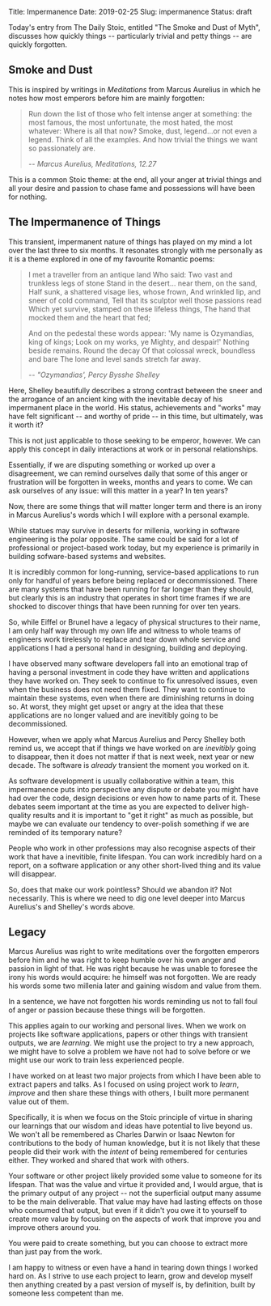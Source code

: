 Title: Impermanence
Date: 2019-02-25
Slug: impermanence
Status: draft

Today's entry from The Daily Stoic, entitled "The Smoke and
Dust of Myth", discusses how quickly things -- particularly trivial
and petty things -- are quickly forgotten.

## Smoke and Dust

This is inspired by writings in _Meditations_ from Marcus Aurelius in
which he notes how most emperors before him are mainly forgotten:


> Run down the list of those who felt intense anger at something: the most famous, the most unfortunate, the most hated, the most whatever: Where is all that now? Smoke, dust, legend...or not even a legend. Think of all the examples. And how trivial the things we want so passionately are.
>
> -- <cite>Marcus Aurelius, Meditations, 12.27</cite>

This is a common Stoic theme: at the end, all your anger at trivial
things and all your desire and passion to chase fame and possessions
will have been for nothing.

## The Impermanence of Things

This transient, impermanent nature of things has played on my mind a
lot over the last three to six months. It resonates strongly with me
personally as it is a theme explored in one of my favourite Romantic
poems:

> I met a traveller from an antique land
> Who said: Two vast and trunkless legs of stone
> Stand in the desert... near them, on the sand,
> Half sunk, a shattered visage lies, whose frown,
> And wrinkled lip, and sneer of cold command,
> Tell that its sculptor well those passions read
> Which yet survive, stamped on these lifeless things,
> The hand that mocked them and the heart that fed;
>
> And on the pedestal these words appear:
> 'My name is Ozymandias, king of kings;
> Look on my works, ye Mighty, and despair!'
> Nothing beside remains. Round the decay
> Of that colossal wreck, boundless and bare
> The lone and level sands stretch far away.
>
> -- <cite>"Ozymandias', Percy Bysshe Shelley</cite>

Here, Shelley beautifully describes a strong contrast between the
sneer and the arrogance of an ancient king with the inevitable decay
of his impermanent place in the world. His status, achievements and
"works" may have felt significant -- and worthy of pride -- in this
time, but ultimately, was it worth it?

This is not just applicable to those seeking to be emperor,
however. We can apply this concept in daily interactions at work or in
personal relationships.

Essentially, if we are disputing something or worked up over a
disagreement, we can remind ourselves daily that some of this anger or
frustration will be forgotten in weeks, months and years to come. We
can ask ourselves of any issue: will this matter in a year? In ten
years?

Now, there are some things that will matter longer term and there is
an irony in Marcus Aurelius's words which I will explore with a
personal example.

While statues may survive in deserts for millenia, working in software
engineering is the polar opposite. The same could be said for a lot of
professional or project-based work today, but my experience is
primarily in building sofware-based systems and websites.

It is incredibly common for long-running, service-based applications
to run only for handful of years before being replaced or
decommissioned. There are many systems that have been running for far
longer than they should, but clearly this is an industry that operates
in short time frames if we are shocked to discover things that have
been running for over ten years.

So, while Eiffel or Brunel have a legacy of physical structures to
their name, I am only half way through my own life and witness to
whole teams of engineers work tirelessly to replace and tear down
whole service and applications I had a personal hand in designing,
building and deploying.

I have observed many software developers fall into an emotional trap
of having a personal investment in code they have written and
applications they have worked on. They seek to continue to fix
unresolved issues, even when the business does not need them
fixed. They want to continue to maintain these systems, even when
there are diminishing returns in doing so. At worst, they might get
upset or angry at the idea that these applications are no longer
valued and are inevitibly going to be decommissioned.

However, when we apply what Marcus Aurelius and Percy Shelley both
remind us, we accept that if things we have worked on are
_inevitibly_ going to disappear, then it does not matter if that is
next week, next year or new decade. The software is _already_
transient the moment you worked on it.

As software development is usually collaborative within a team, this
impermanence puts into perspective any dispute or debate you might
have had over the code, design decisions or even how to name parts of
it. These debates seem important at the time as you are expected to
deliver high-quality results and it is important to "get it right" as
much as possible, but maybe we can evaluate our tendency to
over-polish something if we are reminded of its temporary nature?

People who work in other professions may also recognise aspects of
their work that have a inevitible, finite lifespan. You can work
incredibly hard on a report, on a software application or any other
short-lived thing and its value will disappear.

So, does that make our work pointless? Should we abandon it? Not
necessarily. This is where we need to dig one level deeper into Marcus
Aurelius's and Shelley's words above.

## Legacy

Marcus Aurelius was right to write meditations over the forgotten
emperors before him and he was right to keep humble over his own anger
and passion in light of that. He was right because he was unable to
foresee the irony his words would acquire: he himself was not
forgotten. We are ready his words some two millenia later and gaining
wisdom and value from them.

In a sentence, we have not forgotten his words reminding us not to
fall foul of anger or passion because these things will be forgotten.

This applies again to our working and personal lives. When we work on
projects like software applications, papers or other things with
transient outputs, we are _learning_. We might use the project to try
a new approach, we might have to solve a problem we have not had to
solve before or we might use our work to train less experienced
people.

I have worked on at least two major projects from which I have been
able to extract papers and talks. As I focused on using project work
to _learn_, _improve_ and then share these things with others, I built
more permanent value out of them.

Specifically, it is when we focus on the Stoic principle of virtue in
sharing our learnings that our wisdom and ideas have potential to live
beyond us. We won't all be remembered as Charles Darwin or Isaac
Newton for contributions to the body of human knowledge, but it is not
likely that these people did their work with the _intent_ of being
remembered for centuries either. They worked and shared that work with
others.

Your software or other project likely provided some value to someone
for its lifespan. That was the value and virtue it provided and, I
would argue, that is the primary output of any project -- not the
superficial output many assume to be the main deliverable. That value
may have had lasting effects on those who consumed that output, but
even if it didn't you owe it to yourself to create more value by
focusing on the aspects of work that improve you and improve others
around you.

You were paid to create something, but you can choose to extract more
than just pay from the work.

I am happy to witness or even have a hand in tearing down things I
worked hard on. As I strive to use each project to learn, grow and
develop myself then anything created by a past version of myself is,
by definition, built by someone less competent than me.
